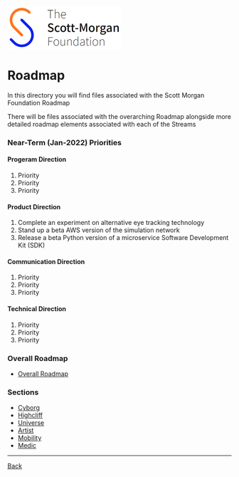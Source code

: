 ![smf-logo](../images/smf-logo.png)
# Roadmap

In this directory you will find files associated with the Scott Morgan Foundation Roadmap

There will be files associated with the overarching Roadmap alongside more detailed roadmap elements associated with each of the Streams

### Near-Term (Jan-2022) Priorities
#### Progeram Direction
1. Priority
2. Priority
3. Priority
#### Product Direction
1. Complete an experiment on alternative eye tracking technology
2. Stand up a beta AWS version of the simulation network
3. Release a beta Python version of a microservice Software Development Kit (SDK)
#### Communication Direction
1. Priority
2. Priority
3. Priority
#### Technical Direction
1. Priority
2. Priority
3. Priority

### Overall Roadmap
- [Overall Roadmap](./overarching/readme.md)

### Sections
- [Cyborg](./cyborg/readme,md)
- [Highcliff](./highcliff/readme.md)
- [Universe](./universe/readme.md)
- [Artist](./artist/readme.md)
- [Mobility](./mobility/readme.md)
- [Medic](./medic/readme.md)

<hr>

[Back](../README.md)

